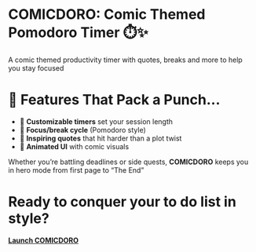 # COMICDORO: Comic Themed Pomodoro Timer ⏱️✨  
A comic themed productivity timer with quotes, breaks and more to help you stay focused

# 🚀 Features That Pack a Punch...
- 🧠 **Customizable timers** set your session length 
- 🎯 **Focus/break cycle** (Pomodoro style)  
- 💬 **Inspiring quotes** that hit harder than a plot twist
- 🎉 **Animated UI** with comic visuals  

Whether you’re battling deadlines or side quests, **COMICDORO** keeps you in hero mode from first page to “The End”



# Ready to conquer your to do list in style?
[**Launch COMICDORO**](https://ayushjsgithub.github.io/COMICDORO/)  

